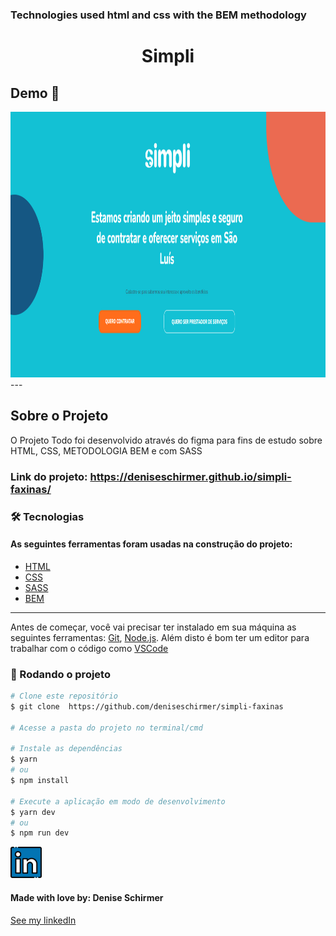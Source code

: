 ### Technologies used html and css with the BEM methodology

<h1 style="text-align: center; font-weight: bold;">Simpli</h1>

## Demo 📸

<div align="center" >
   <img src="./github/simpli.png" alt="demo-mobile" height="425">
</div>
 ---

## Sobre o Projeto
O Projeto Todo foi desenvolvido através do figma para fins de estudo sobre HTML, CSS, METODOLOGIA BEM e com SASS

### Link do projeto:  https://deniseschirmer.github.io/simpli-faxinas/

### 🛠 Tecnologias
#### As seguintes ferramentas foram usadas na construção do projeto:

- [HTML](https://developer.mozilla.org/en-US/docs/Glossary/HTML5)
- [CSS](https://developer.mozilla.org/en-US/docs/Web/CSS)
- [SASS](https://sass-lang.com/documentation/)
- [BEM](https://en.bem.info/methodology/)

--- 
Antes de começar, você vai precisar ter instalado em sua máquina as seguintes ferramentas:
[Git](https://git-scm.com), [Node.js](https://nodejs.org/en/).
Além disto é bom ter um editor para trabalhar com o código como [VSCode](https://code.visualstudio.com/)

### 🎲 Rodando o projeto

```bash
# Clone este repositório
$ git clone  https://github.com/deniseschirmer/simpli-faxinas

# Acesse a pasta do projeto no terminal/cmd

# Instale as dependências
$ yarn
# ou
$ npm install

# Execute a aplicação em modo de desenvolvimento
$ yarn dev
# ou
$ npm run dev
```



<a href="https://raw.githubusercontent.com/ARTHURPC03/Proffy-FullStack/master/github/linkedin.png">
<img src="https://raw.githubusercontent.com/ARTHURPC03/Proffy-FullStack/master/github/linkedin.png" alt="linkedin" height="50"></a>
<br />

#### Made with love by: Denise Schirmer
[See my linkedIn](https://www.linkedin.com/in/denise-s-lima-schirmer-9702661ba/)